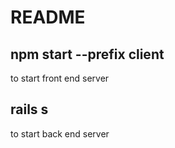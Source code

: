 # README

## npm start --prefix client
to start front end server

## rails s
to start back end server
